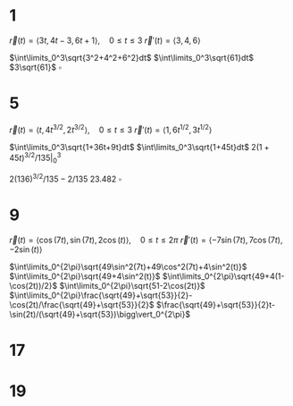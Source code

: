 # 1

$\vec r(t)=\langle3t,4t-3,6t+1\rangle,\quad0\le t\le3$
$\vec r'(t)=\langle3,4,6\rangle$

$\int\limits_0^3\sqrt{3^2+4^2+6^2}dt$
$\int\limits_0^3\sqrt{61}dt$
$3\sqrt{61}$
$\square$

# 5

$\vec r(t)=\langle t,4t^{3/2},2t^{3/2}\rangle,\quad0\le t\le 3$
$\vec r'(t)=\langle1,6t^{1/2},3t^{1/2}\rangle$

$\int\limits_0^3\sqrt{1+36t+9t}dt$
$\int\limits_0^3\sqrt{1+45t}dt$
$2(1+45t)^{3/2}/135\bigg\vert_0^3$

$2(136)^{3/2}/135-2/135$
$23.482$
$\square$

# 9

$\vec r(t)=\langle\cos(7t),\sin(7t),2\cos(t)\rangle,\quad0\le t\le2\pi$
$\vec r'(t)=\langle-7\sin(7t),7\cos(7t),-2\sin(t)\rangle$

$\int\limits_0^{2\pi}\sqrt{49\sin^2(7t)+49\cos^2(7t)+4\sin^2(t)}$
$\int\limits_0^{2\pi}\sqrt{49+4\sin^2(t)}$
$\int\limits_0^{2\pi}\sqrt{49+4(1-\cos(2t))/2}$
$\int\limits_0^{2\pi}\sqrt{51-2\cos(2t)}$
$\int\limits_0^{2\pi}\frac{\sqrt{49}+\sqrt{53}}{2}-\cos(2t)/\frac{\sqrt{49}+\sqrt{53}}{2}$
$\frac{\sqrt{49}+\sqrt{53}}{2}t-\sin(2t)/(\sqrt{49}+\sqrt{53})\bigg\vert_0^{2\pi}$



# 17

# 19